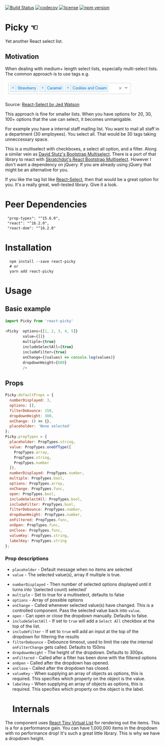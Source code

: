 [![Build Status](https://travis-ci.org/Aidurber/react-picky.svg?branch=master)](https://travis-ci.org/Aidurber/react-picky)
[![codecov](https://codecov.io/gh/Aidurber/react-picky/branch/master/graph/badge.svg)](https://codecov.io/gh/Aidurber/react-picky)
[![license](https://img.shields.io/github/license/aidurber/react-picky.svg)]()
[![npm version](https://badge.fury.io/js/react-picky.svg)](https://badge.fury.io/js/react-picky)

# Picky ☜

Yet another React select list.

## Motivation

When dealing with medium+ length select lists, especially multi-select lists. The common approach is to use tags e.g.

![Tag List](https://raw.githubusercontent.com/aidurber/react-picky/master/readme-tag-list.JPG)

Source: [React-Select by Jed Watson](https://github.com/JedWatson/react-select)

This approach is fine for smaller lists. When you have options for 20, 30, 100+ options that the use can select, it becomes unmanigable.

For example you have a internal staff mailing list. You want to mail all staff in a department (30 employees). You select all. That would be 30 tags taking unneccessary space.

This is a multiselect with checkboxes, a select all option, and a filter. Along a similar vein as [David Stutz's Bootstrap Multiselect](http://davidstutz.github.io/bootstrap-multiselect/). There is a port of that library to react with [Skratchdot's React Bootstrap Multiselect](https://github.com/skratchdot/react-bootstrap-multiselect). However I don't want a dependency on jQuery. If you are already using jQuery that might be an alternative for you.

If you like the tag list like [React-Select](https://github.com/JedWatson/react-select), then that would be a great option for you. It's a really great, well-tested library. Give it a look.

# Peer Dependencies

```
 "prop-types": "^15.6.0",
 "react": "^16.2.0",
 "react-dom": "^16.2.0"
```

# Installation

```
  npm install --save react-picky
  # or
  yarn add react-picky
```

# Usage

## Basic example

```javascript
import Picky from 'react-picky'

<Picky  options={[1, 2, 3, 4, 5]}
        value={[]}
        multiple={true}
        includeSelectAll={true}
        includeFilter={true}
        onChange={(values) => console.log(values)}
        dropdownHeight={600}
        />
```

## Props

```javascript
Picky.defaultProps = {
  numberDisplayed: 3,
  options: [],
  filterDebounce: 150,
  dropdownHeight: 300,
  onChange: () => {},
  placeholder: 'None selected'
};
Picky.propTypes = {
  placeholder: PropTypes.string,
  value: PropTypes.oneOfType([
    PropTypes.array,
    PropTypes.string,
    PropTypes.number
  ]),
  numberDisplayed: PropTypes.number,
  multiple: PropTypes.bool,
  options: PropTypes.array,
  onChange: PropTypes.func,
  open: PropTypes.bool,
  includeSelectAll: PropTypes.bool,
  includeFilter: PropTypes.bool,
  filterDebounce: PropTypes.number,
  dropdownHeight: PropTypes.number,
  onFiltered: PropTypes.func,
  onOpen: PropTypes.func,
  onClose: PropTypes.func,
  valueKey: PropTypes.string,
  labelKey: PropTypes.string
};
```

### Prop descriptions

* `placeholder` - Default message when no items are selected
* `value` - The selected value(s), array if multiple is true.

- `numberDisplayed` - Then number of selected options displayed until it turns into '(selected count) selected'
- `multiple` - Set to true for a multiselect, defaults to false
- `options` - Array of possible options
- `onChange` - Called whenever selected value(s) have changed. This is a controlled component. Pass the selected value back into `value`.
- `open` - Can open or close the dropdown manually. Defaults to false.
- `includeSelectAll` - If set to `true` will add a `Select All` checkbox at the top of the list.
- `includeFilter` - If set to `true` will add an input at the top of the dropdown for filtering the results
- `filterDebounce` - Debounce timeout, used to limit the rate the internal `onFilterChange` gets called. Defaults to 150ms
- `dropdownHeight` - The height of the dropdown. Defaults to 300px.
- `onFiltered` - Called after a filter has been done with the filtered options
- `onOpen` - Called after the dropdown has opened.
- `onClose` - Called after the dropdown has closed.
- `valueKey` - When supplying an array of objects as options, this is required. This specifies which property on the object is the value.
- `labelKey` - When supplying an array of objects as options, this is required. This specifies which property on the object is the label.
  # Internals

The component uses [React Tiny Virtual List](https://github.com/clauderic/react-tiny-virtual-list) for rendering out the items. This is a for a performance gain. You can have 1,000,000 items in the dropdown with no performance drop! It's such a great little library. This is why we have a dropdown height.
